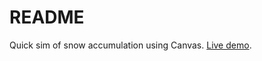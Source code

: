 # README

Quick sim of snow accumulation using Canvas. [Live demo](https://ralam.github.io/snowbank/).